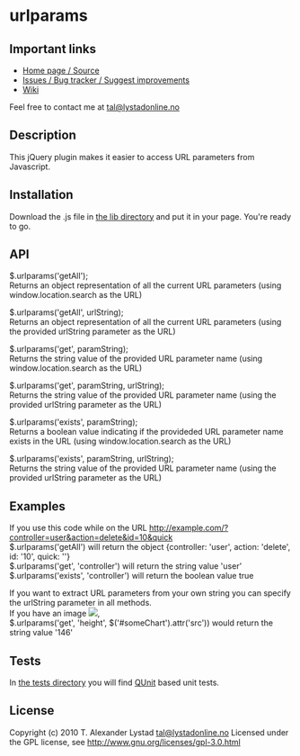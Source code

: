 urlparams
====================

Important links
---------------------
* [Home page / Source](https://github.com/arex1337/urlparams/)
* [Issues / Bug tracker / Suggest improvements](https://github.com/arex1337/urlparams/issues)
* [Wiki](https://github.com/arex1337/urlparams/wiki)

Feel free to contact me at [tal@lystadonline.no](mailto:tal@lystadonline.no)


Description
---------------------
This jQuery plugin makes it easier to access URL parameters from Javascript.


Installation
---------------------
Download the .js file in [the lib directory](https://github.com/arex1337/urlparams/tree/master/lib/) and put it in your page. You're ready to go.


API
---------------------
$.urlparams('getAll');  
Returns an object representation of all the current URL parameters (using window.location.search as the URL)

$.urlparams('getAll', urlString);  
Returns an object representation of all the current URL parameters (using the provided urlString parameter as the URL)

$.urlparams('get', paramString);  
Returns the string value of the provided URL parameter name (using window.location.search as the URL)

$.urlparams('get', paramString, urlString);  
Returns the string value of the provided URL parameter name (using the provided urlString parameter as the URL)

$.urlparams('exists', paramString);  
Returns a boolean value indicating if the provideded URL parameter name exists in the URL (using window.location.search as the URL)

$.urlparams('exists', paramString, urlString);  
Returns the string value of the provided URL parameter name (using the provided urlString parameter as the URL)


Examples
---------------------
If you use this code while on the URL http://example.com/?controller=user&action=delete&id=10&quick  
$.urlparams('getAll') will return the object {controller: 'user', action: 'delete', id: '10', quick: ''}  
$.urlparams('get', 'controller') will return the string value 'user'  
$.urlparams('exists', 'controller') will return the boolean value true

If you want to extract URL parameters from your own string you can specify the urlString parameter in all methods.  
If you have an image <img src="generate_chart?type=pie&height=146&width=200" />,  
$.urlparams('get', 'height', $('#someChart').attr('src')) would return the string value '146'


Tests
---------------------
In [the tests directory](https://github.com/arex1337/urlparams/tree/master/tests/) you will find [QUnit](http://docs.jquery.com/QUnit) based unit tests.


License
---------------------
Copyright (c) 2010 T. Alexander Lystad <tal@lystadonline.no>
Licensed under the GPL license, see http://www.gnu.org/licenses/gpl-3.0.html